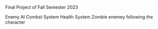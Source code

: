 Final Project of Fall Semester 2023

Enemy AI
Combst System
Health System
Zombie enemey following the character
